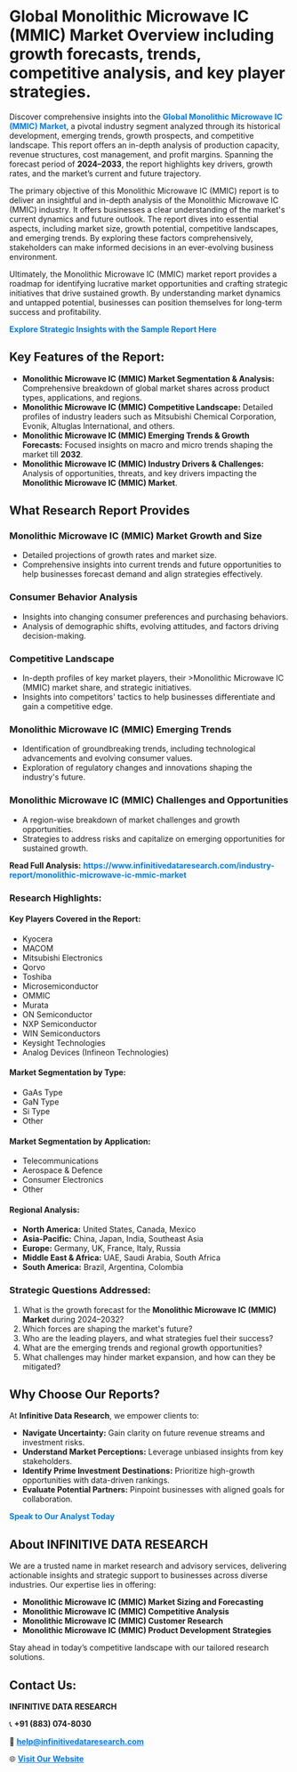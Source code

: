 <h1>Global Monolithic Microwave IC (MMIC) Market Overview including growth forecasts, trends, competitive analysis, and key player strategies.</h1>
<p>
Discover comprehensive insights into the 
<a href="https://www.infinitivedataresearch.com/industry-report/monolithic-microwave-ic-mmic-market" rel="dofollow" style="color: #007BFF; text-decoration: none;"><strong>Global Monolithic Microwave IC (MMIC) Market</strong></a>, a pivotal industry segment analyzed through its historical development, emerging trends, growth prospects, and competitive landscape. This report offers an in-depth analysis of production capacity, revenue structures, cost management, and profit margins. Spanning the forecast period of <strong>2024–2033</strong>, the report highlights key drivers, growth rates, and the market’s current and future trajectory.
</p>
<p>
The primary objective of this Monolithic Microwave IC (MMIC) report is to deliver an insightful and in-depth analysis of the Monolithic Microwave IC (MMIC) industry. It offers businesses a clear understanding of the market's current dynamics and future outlook. The report dives into essential aspects, including market size, growth potential, competitive landscapes, and emerging trends. By exploring these factors comprehensively, stakeholders can make informed decisions in an ever-evolving business environment.
</p>
<p>
Ultimately, the Monolithic Microwave IC (MMIC) market report provides a roadmap for identifying lucrative market opportunities and crafting strategic initiatives that drive sustained growth. By understanding market dynamics and untapped potential, businesses can position themselves for long-term success and profitability.
</p>
<p>
<a href="https://www.infinitivedataresearch.com/request-sample/reportId=106249" style="color: #007BFF; text-decoration: none;"><strong>Explore Strategic Insights with the Sample Report Here</strong></a>
</p>

<h2>Key Features of the Report:</h2>
<ul>
<li><strong>Monolithic Microwave IC (MMIC) Market Segmentation & Analysis:</strong> Comprehensive breakdown of global market shares across product types, applications, and regions.</li>
<li><strong>Monolithic Microwave IC (MMIC) Competitive Landscape:</strong> Detailed profiles of industry leaders such as Mitsubishi Chemical Corporation, Evonik, Altuglas International, and others.</li>
<li><strong>Monolithic Microwave IC (MMIC) Emerging Trends & Growth Forecasts:</strong> Focused insights on macro and micro trends shaping the market till <strong>2032</strong>.</li>
<li><strong>Monolithic Microwave IC (MMIC) Industry Drivers & Challenges:</strong> Analysis of opportunities, threats, and key drivers impacting the <strong>Monolithic Microwave IC (MMIC) Market</strong>.</li>
</ul>

<h2>What Research Report Provides</h2>
<h3>Monolithic Microwave IC (MMIC) Market Growth and Size</h3>
<ul>
<li>Detailed projections of growth rates and market size.</li>
<li>Comprehensive insights into current trends and future opportunities to help businesses forecast demand and align strategies effectively.</li>
</ul>

<h3>Consumer Behavior Analysis</h3>
<ul>
<li>Insights into changing consumer preferences and purchasing behaviors.</li>
<li>Analysis of demographic shifts, evolving attitudes, and factors driving decision-making.</li>
</ul>

<h3>Competitive Landscape</h3>
<ul>
<li>In-depth profiles of key market players, their >Monolithic Microwave IC (MMIC) market share, and strategic initiatives.</li>
<li>Insights into competitors' tactics to help businesses differentiate and gain a competitive edge.</li>
</ul>

<h3>Monolithic Microwave IC (MMIC) Emerging Trends</h3>
<ul>
<li>Identification of groundbreaking trends, including technological advancements and evolving consumer values.</li>
<li>Exploration of regulatory changes and innovations shaping the industry's future.</li>
</ul>

<h3>Monolithic Microwave IC (MMIC) Challenges and Opportunities</h3>
<ul>
<li>A region-wise breakdown of market challenges and growth opportunities.</li>
<li>Strategies to address risks and capitalize on emerging opportunities for sustained growth.</li>
</ul>
<p><strong>Read Full Analysis:</strong> <a href="https://www.infinitivedataresearch.com/industry-report/monolithic-microwave-ic-mmic-market" rel="dofollow" style="color: #007BFF; text-decoration: none;"><strong>https://www.infinitivedataresearch.com/industry-report/monolithic-microwave-ic-mmic-market</strong></a></p>
<h3>Research Highlights:</h3>
<h4>Key Players Covered in the Report:</h4>
<ul><li>Kyocera</li><li>MACOM</li><li>Mitsubishi Electronics</li><li>Qorvo</li><li>Toshiba</li><li>Microsemiconductor</li><li>OMMIC</li><li>Murata</li><li>ON Semiconductor</li><li>NXP Semiconductor</li><li>WIN Semiconductors</li><li>Keysight Technologies</li><li>Analog Devices (Infineon Technologies)</li></ul>
<h4>Market Segmentation by Type:</h4>
<ul><li>GaAs Type</li><li>GaN Type</li><li>Si Type</li><li>Other</li></ul>
<h4>Market Segmentation by Application:</h4>
<ul><li>Telecommunications</li><li>Aerospace &amp; Defence</li><li>Consumer Electronics</li><li>Other</li></ul>

<h4>Regional Analysis:</h4>
<ul>
<li><strong>North America:</strong> United States, Canada, Mexico</li>
<li><strong>Asia-Pacific:</strong> China, Japan, India, Southeast Asia</li>
<li><strong>Europe:</strong> Germany, UK, France, Italy, Russia</li>
<li><strong>Middle East & Africa:</strong> UAE, Saudi Arabia, South Africa</li>
<li><strong>South America:</strong> Brazil, Argentina, Colombia</li>
</ul>

<h3>Strategic Questions Addressed:</h3>
<ol>
<li>What is the growth forecast for the <strong>Monolithic Microwave IC (MMIC) Market</strong> during 2024–2032?</li>
<li>Which forces are shaping the market's future?</li>
<li>Who are the leading players, and what strategies fuel their success?</li>
<li>What are the emerging trends and regional growth opportunities?</li>
<li>What challenges may hinder market expansion, and how can they be mitigated?</li>
</ol>

<h2>Why Choose Our Reports?</h2>
<p>At <strong>Infinitive Data Research</strong>, we empower clients to:</p>
<ul>
<li><strong>Navigate Uncertainty:</strong> Gain clarity on future revenue streams and investment risks.</li>
<li><strong>Understand Market Perceptions:</strong> Leverage unbiased insights from key stakeholders.</li>
<li><strong>Identify Prime Investment Destinations:</strong> Prioritize high-growth opportunities with data-driven rankings.</li>
<li><strong>Evaluate Potential Partners:</strong> Pinpoint businesses with aligned goals for collaboration.</li>
</ul>
<p><a href="https://www.infinitivedataresearch.com/industry-report/monolithic-microwave-ic-mmic-market" rel="dofollow" style="color: #007BFF; text-decoration: none;"><strong>Speak to Our Analyst Today</strong></a></p>

<h2>About INFINITIVE DATA RESEARCH</h2>
<p>We are a trusted name in market research and advisory services, delivering actionable insights and strategic support to businesses across diverse industries. Our expertise lies in offering:</p>
<ul>
<li><strong>Monolithic Microwave IC (MMIC) Market Sizing and Forecasting</strong></li>
<li><strong>Monolithic Microwave IC (MMIC) Competitive Analysis</strong></li>
<li><strong>Monolithic Microwave IC (MMIC) Customer Research</strong></li>
<li><strong>Monolithic Microwave IC (MMIC) Product Development Strategies</strong></li>
</ul>
<p>Stay ahead in today’s competitive landscape with our tailored research solutions.</p>

<h2>Contact Us:</h2>
<p><strong>INFINITIVE DATA RESEARCH</strong></p>
<p>📞 <strong>+91 (883) 074-8030</strong></p>
<p>📧 <strong><a href="mailto:help@infinitivedataresearch.com" style="color: #007BFF;">help@infinitivedataresearch.com</a></strong></p>
<p>🌐 <strong><a href="https://www.infinitivedataresearch.com" rel="dofollow" style="color: #007BFF;">Visit Our Website</a></strong></p>